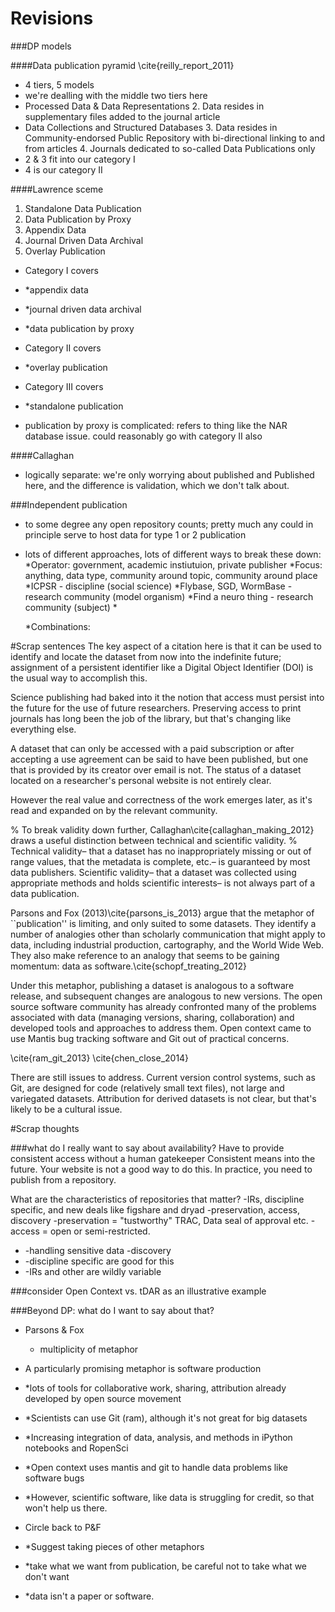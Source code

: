 # Revisions

###DP models

####Data publication pyramid
\cite{reilly_report_2011}

* 4 tiers, 5 models
* we're dealling with the middle two tiers here
* Processed Data & Data Representations
	2. Data resides in supplementary files added to the journal article
* Data Collections and Structured Databases
	3. Data resides in Community-endorsed Public Repository with bi-directional linking to and from articles
	4. Journals dedicated to so-called Data Publications only
* 2 & 3 fit into our category I
* 4 is our category II

####Lawrence sceme
1. Standalone Data Publication 
2. Data Publication by Proxy 
3. Appendix Data 
4. Journal Driven Data Archival 
5. Overlay Publication

* Category I covers
* *appendix data
* *journal driven data archival
* *data publication by proxy
* Category II covers
* *overlay publication
* Category III covers
* *standalone publication

* publication by proxy is complicated: refers to thing like the NAR database issue. could reasonably go with category II also

####Callaghan
* logically separate: we're only worrying about published and Published here, and the difference is validation, which we don't talk about.


###Independent publication
* to some degree any open repository counts; pretty much any could in principle serve to host data for type 1 or 2 publication
* lots of different approaches, lots of different ways to break these down:
	*Operator: government, academic instiutuion, private publisher
	*Focus: anything, data type, community around topic, community around place
		*ICPSR - discipline (social science)
		*Flybase, SGD, WormBase - research community (model organism)
		*Find a neuro thing - research community (subject)
		*
		
	*Combinations:
	






#Scrap sentences
The key aspect of a citation here is that it can be used to identify and locate the dataset from now into the indefinite future; assignment of a persistent identifier like a Digital Object Identifier (DOI) is the usual way to accomplish this.

Science publishing had baked into it the notion that access must persist into the future for the use of future researchers.
Preserving access to print journals has long been the job of the library, but that's changing like everything else.  

A dataset that can only be accessed with a paid subscription or after accepting a use agreement can be said to have been published, but one that is provided by its creator over email is not.
The status of a dataset located on a researcher's personal website is not entirely clear.

However the real value and correctness of the work emerges later, as it's read and expanded on by the relevant community. 

% To break validity down further, Callaghan\cite{callaghan_making_2012} draws a useful distinction between technical and scientific validity.
% Technical validity– that a dataset has no inappropriately missing or out of range values, that the metadata is complete, etc.– is guaranteed by most data publishers. Scientific validity– that a dataset was collected using appropriate methods and holds scientific interests– is not always part of a data publication.


Parsons and Fox (2013)\cite{parsons_is_2013} argue that the metaphor of ``publication'' is limiting, and only suited to some datasets. 
They identify a number of analogies other than scholarly communication that might apply to data, including industrial production, cartography, and the World Wide Web.
They also make reference to an analogy that seems to be gaining momentum: data as software.\cite{schopf_treating_2012} 

Under this metaphor, publishing a dataset is analogous to a software release, and subsequent changes are analogous to new versions.
The open source software community has already confronted many of the problems associated with data (managing versions, sharing, collaboration) and developed tools and approaches to address them.
Open context came to use Mantis bug tracking software and Git out of practical concerns.

\cite{ram_git_2013}
\cite{chen_close_2014}

There are still issues to address.
Current version control systems, such as Git, are designed for code (relatively small text files), not large and variegated datasets. 
Attribution for derived datasets is not clear, but that's likely to be a cultural issue.

#Scrap thoughts

###what do I really want to say about availability?
Have to provide consistent access without a human gatekeeper
Consistent means into the future.
Your website is not a good way to do this.
In practice, you need to publish from a repository.

What are the characteristics of repositories that matter?
-IRs, discipline specific, and new deals like figshare and dryad
-preservation, access, discovery
-preservation = "tustworthy" TRAC, Data seal of approval etc.
-access = open or semi-restricted.
- -handling sensitive data
-discovery
- -discipline specific are good for this
- -IRs and other are wildly variable

###consider Open Context vs. tDAR 
as an illustrative example

###Beyond DP: what do I want to say about that?

* Parsons & Fox
	* multiplicity of metaphor
		
* A particularly promising metaphor is software production
* *lots of tools for collaborative work, sharing, attribution already developed by open source movement
* *Scientists can use Git (ram), although it's not great for big datasets
* *Increasing integration of data, analysis, and methods in iPython notebooks and RopenSci
* *Open context uses mantis and git to handle data problems like software bugs
* *However, scientific software, like data is struggling for credit, so that won't help us there.

* Circle back to P&F
* *Suggest taking pieces of other metaphors
* *take what we want from publication, be careful not to take what we don't want
* *data isn't a paper or software.  